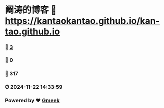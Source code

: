 # 阚涛的博客 :link: https://kantaokantao.github.io/kan-tao.github.io 
### :page_facing_up: [3](https://kantaokantao.github.io/kan-tao.github.io/tag.html) 
### :speech_balloon: 0 
### :hibiscus: 317 
### :alarm_clock: 2024-11-22 14:33:59 
### Powered by :heart: [Gmeek](https://github.com/Meekdai/Gmeek)
